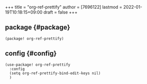 +++
title = "org-ref-prettify"
author = [7696122]
lastmod = 2022-01-19T10:18:15+09:00
draft = false
+++

## package {#package}

```elisp
(package! org-ref-prettify)
```


## config {#config}

```elisp
(use-package! org-ref-prettify
  :config
  (setq org-ref-prettify-bind-edit-keys nil)
  )
```
